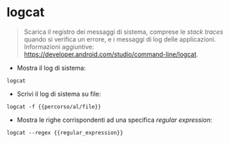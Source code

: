# logcat

> Scarica il registro dei messaggi di sistema, comprese le _stack traces_ quando si verifica un errore, e i messaggi di log delle applicazioni.
> Informazioni aggiuntive: <https://developer.android.com/studio/command-line/logcat>.

- Mostra il log di sistema:

`logcat`

- Scrivi il log di sistema su file:

`logcat -f {{percorso/al/file}}`

- Mostra le righe corrispondenti ad una specifica _regular expression_:

`logcat --regex {{regular_expression}}`
